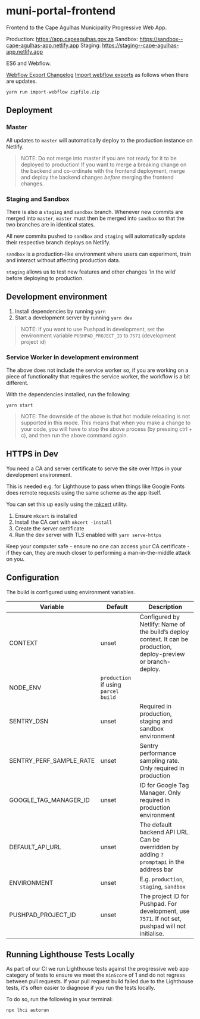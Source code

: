 # muni-portal-frontend

Frontend to the Cape Agulhas Municipality Progressive Web App.

Production: https://app.capeagulhas.gov.za
Sandbox: https://sandbox--cape-agulhas-app.netlify.app
Staging: https://staging--cape-agulhas-app.netlify.app

ES6 and Webflow.

[Webflow Export Changelog](https://app.gitbook.com/@openup/s/cape-agulhas-app/design-system/webflow-exports)
[Import webflow exports](https://www.npmjs.com/package/import-webflow-export) as follows when there are updates.

    yarn run import-webflow zipfile.zip


## Deployment 

### Master

All updates to `master` will automatically deploy to the production instance on Netlify.

> NOTE: Do not merge into master if you are not ready for it to be deployed to production! 
If you want to merge a breaking change on the backend and co-ordinate with the frontend deployment, 
merge and deploy the backend changes _before_ merging the frontend changes.

### Staging and Sandbox

There is also a `staging` and `sandbox` branch. Whenever new commits are merged into `master`, `master` must then be
merged into `sandbox` so that the two branches are in identical states.

All new commits pushed to `sandbox` and `staging` will automatically update their respective branch deploys on Netlify.

`sandbox` is a production-like environment where users can experiment, train and interact without affecting production 
data.

`staging` allows us to test new features and other changes 'in the wild' before deploying to production.


## Development environment

1. Install dependencies by running `yarn`
2. Start a development server by running `yarn dev`

> NOTE: If you want to use Pushpad in development, set the environment variable `PUSHPAD_PROJECT_ID` to `7571` (development project id)

### Service Worker in development environment

The above does not include the service worker so, if you are working on a piece of functionality that requires the service worker, the workflow is a bit different.

With the dependencies installed, run the following:

```
yarn start
```

> NOTE: The downside of the above is that hot module reloading is not supported in this mode. This means that when you make a change to your code, you will have to stop the above process (by pressing ctrl + c), and then run the above command again.

## HTTPS in Dev

You need a CA and server certificate to serve the site over https in your
development environment.

This is needed e.g. for Lighthouse to pass when things like Google Fonts
does remote requests using the same scheme as the app itself.

You can set this up easily using the [mkcert](https://mkcert.org/) utility.

1. Ensure `mkcert` is installed
2. Install the CA cert with `mkcert -install`
3. Create the server certificate
4. Run the dev server with TLS enabled with `yarn serve-https`

Keep your computer safe - ensure no one can access your CA certificate - if they
can, they are much closer to performing a man-in-the-middle attack on you.

## Configuration

The build is configured using environment variables.

| Variable                | Default                              | Description                                                                                                                                                      |
| ----------------------- | ------------------------------------ | ---------------------------------------------------------------------------------------------------------------------------------------------------------------- |
| CONTEXT                 | unset                                | Configured by Netlify: Name of the build’s deploy context. It can be production, deploy-preview or branch-deploy.                                                |
| NODE_ENV                | `production` if using `parcel build` |                                                                                                                                                                  |
| SENTRY_DSN              | unset                                | Required in production, staging and sandbox environment                                                                                                          |
| SENTRY_PERF_SAMPLE_RATE | unset                                | Sentry performance sampling rate. Only required in production                                                                                                    |
| GOOGLE_TAG_MANAGER_ID   | unset                                | ID for Google Tag Manager. Only required in production environment                                                                                               |
| DEFAULT_API_URL         | unset                                | The default backend API URL. Can be overridden by adding `?promptapi` in the address bar                                                                         |
| ENVIRONMENT             | unset                                | E.g. `production`, `staging`, `sandbox`                                                                                                                          |
| PUSHPAD_PROJECT_ID      | unset                                | The project ID for Pushpad. For development, use `7571`. If not set, pushpad will not initialise.                                                                |

## Running Lighthouse Tests Locally

As part of our CI we run Lighthouse tests against the progressive web app category of tests to ensure we meet the `minScore` of 1 and do not regress between pull requests. If your pull request build failed due to the Lighthouse tests, it's often easier to diagnose if you run the tests locally.

To do so, run the following in your terminal:

```
npx lhci autorun
```
